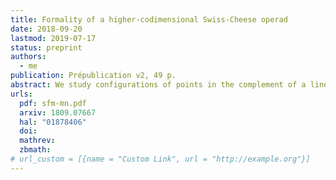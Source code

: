 ```yaml
---
title: Formality of a higher-codimensional Swiss-Cheese operad
date: 2018-09-20
lastmod: 2019-07-17
status: preprint
authors:
  - me
publication: Prépublication v2, 49 p.
abstract: We study configurations of points in the complement of a linear subspace inside a Euclidean space, \\(\\mathbb{R}^{n} \\setminus \\mathbb{R}^{m}\\) with \\(n - m \\ge 2\\). We define a higher-codimensional Swiss-Cheese operad \\(\\mathsf{VSC}\_{mn}\\) associated to such configurations, a variant of the classical Swiss-Cheese operad. The operad $\\mathsf{VSC}\_{mn}$ is weakly equivalent to the operad of locally constant factorization algebras on the stratified space \\(\\{\\mathbb{R}^{m} \\subset \\mathbb{R}^{n}\\}\\). We prove that this operad is formal over \\(\\mathbb{R}\\).
urls:
  pdf: sfm-mn.pdf
  arxiv: 1809.07667
  hal: "01878406"
  doi:
  mathrev:
  zbmath:
# url_custom = [{name = "Custom Link", url = "http://example.org"}]
---
```


